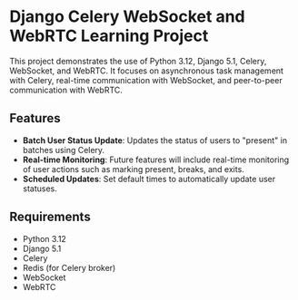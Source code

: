 # Django Celery WebSocket and WebRTC Learning Project

This project demonstrates the use of Python 3.12, Django 5.1, Celery, WebSocket, and WebRTC. It focuses on asynchronous task management with Celery, real-time communication with WebSocket, and peer-to-peer communication with WebRTC.

## Features

- **Batch User Status Update**: Updates the status of users to "present" in batches using Celery.
- **Real-time Monitoring**: Future features will include real-time monitoring of user actions such as marking present, breaks, and exits.
- **Scheduled Updates**: Set default times to automatically update user statuses.

## Requirements

- Python 3.12
- Django 5.1
- Celery
- Redis (for Celery broker)
- WebSocket
- WebRTC

